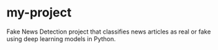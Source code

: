 # my-project
Fake News Detection project that classifies news articles as real or fake using deep learning models in Python.
